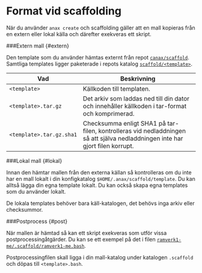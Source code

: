 Format vid scaffolding
==================================

När du använder `anax create` och scaffolding gäller att en mall kopieras från en extern eller lokal källa och därefter exekveras ett skript.



###Extern mall {#extern}

Den template som du använder hämtas externt från repot [`canax/scaffold`](https://github.com/canax/scaffold). Samtliga templates ligger paketerade i repots katalog [`scaffold/<template>`](https://github.com/canax/scaffold/tree/master/scaffold).

| Vad                      | Beskrivning |
|--------------------------|-------------|
| `<template>`             | Källkoden till templaten. |
| `<template>.tar.gz`      | Det arkiv som laddas ned till din dator och innehåller källkoden i tar-format och komprimerad. |
| `<template>.tar.gz.sha1` | Checksumma enligt SHA1 på tar-filen, kontrolleras vid nedladdningen så att själva nedladdningen inte har gjort filen korrupt. |



###Lokal mall {#lokal}

Innan den hämtar mallen från den externa källan så kontrolleras om du inte har en mall lokalt i din konfigkatalog `$HOME/.anax/scaffold/template`. Du kan alltså lägga din egna template lokalt. Du kan också skapa egna templates som du använder lokalt.

De lokala templates behöver bara käll-katalogen, det behövs inga arkiv eller checksummor.



###Postprocess {#post}

När mallen är hämtad så kan ett skript exekveras som utför vissa postprocessingåtgärder. Du kan se ett exempel på det i filen [`ramverk1-me/.scaffold/ramverk1-me.bash`](https://github.com/canax/scaffold/blob/master/scaffold/ramverk1-me/.scaffold/ramverk1-me.bash).

Postprocessingfilen skall ligga i din mall-katalog under katalogen `.scaffold` och döpas till `<template>.bash`.
